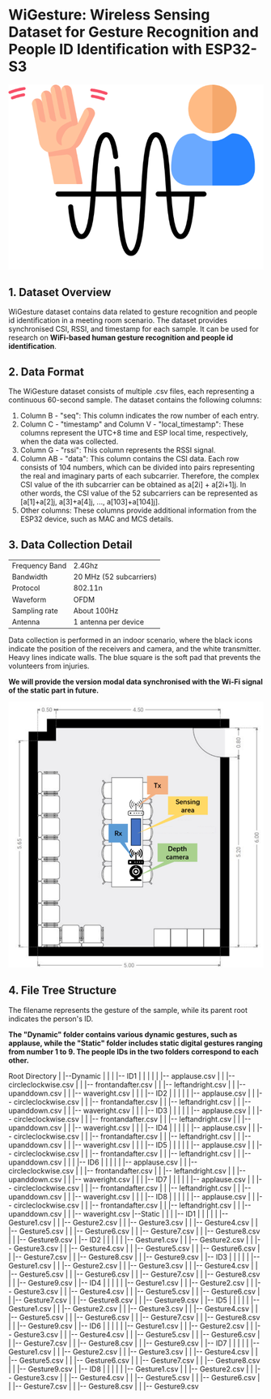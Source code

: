 # WiGesture: Wireless Sensing Dataset for Gesture Recognition and People ID Identification with ESP32-S3

![](../img/WiGesture.png)



## 1. Dataset Overview

WiGesture dataset contains data related to gesture recognition and people id identification in a meeting room scenario. The dataset provides synchronised CSI, RSSI, and timestamp for each sample. It can be used for research on **WiFi-based human gesture recognition and people id identification**.



## 2. Data Format

The WiGesture dataset consists of multiple .csv files, each representing a continuous 60-second sample. The dataset contains the following columns:

1. Column B - "seq": This column indicates the row number of each entry.
2. Column C - "timestamp" and Column V - "local_timestamp": These columns represent the UTC+8 time and ESP local time, respectively, when the data was collected.
3. Column G - "rssi": This column represents the RSSI signal.
4. Column AB - "data": This column contains the CSI data. Each row consists of 104 numbers, which can be divided into pairs representing the real and imaginary parts of each subcarrier. Therefore, the complex CSI value of the ith subcarrier can be obtained as a[2i] + a[2i+1]j. In other words, the CSI value of the 52 subcarriers can be represented as [a[1]+a[2]j, a[3]+a[4]j, ..., a[103]+a[104]j].
5. Other columns: These columns provide additional information from the ESP32 device, such as MAC and MCS details.



## 3. Data Collection Detail

|                |                         |
| -------------- | ----------------------- |
| Frequency Band | 2.4Ghz                  |
| Bandwidth      | 20 MHz (52 subcarriers) |
| Protocol       | 802.11n                 |
| Waveform       | OFDM                    |
| Sampling rate  | About 100Hz             |
| Antenna        | 1 antenna per device    |

Data collection is performed in an indoor scenario, where the black icons indicate the position of the receivers and camera, and the white transmitter. Heavy lines indicate walls. The blue square is the soft pad that prevents the volunteers from injuries.

**We will provide the version modal data synchronised with the Wi-Fi signal of the static part in future.**

![](../img/layout.png)



## 4. File Tree Structure

The filename represents the gesture of the sample, while its parent root indicates the person's ID.

**The "Dynamic" folder contains various dynamic gestures, such as applause, while the "Static" folder includes static digital gestures ranging from number 1 to 9. The people IDs in the two folders correspond to each other.**



 Root Directory
  |
  |--Dynamic
  |  |
  |  |-- ID1
  |  |    |
  |  |    |-- applause.csv
  |  |    |-- circleclockwise.csv 
  |  |    |-- frontandafter.csv
  |  |    |-- leftandright.csv
  |  |    |-- upanddown.csv
  |  |    |-- waveright.csv
  |  |
  |  |-- ID2
  |  |    |
  |  |    |-- applause.csv
  |  |    |-- circleclockwise.csv 
  |  |    |-- frontandafter.csv
  |  |    |-- leftandright.csv
  |  |    |-- upanddown.csv
  |  |    |-- waveright.csv
  |  |
  |  |-- ID3
  |  |    |
  |  |    |-- applause.csv
  |  |    |-- circleclockwise.csv 
  |  |    |-- frontandafter.csv
  |  |    |-- leftandright.csv
  |  |    |-- upanddown.csv
  |  |    |-- waveright.csv
  |  |
  |  |-- ID4
  |  |    |
  |  |    |-- applause.csv
  |  |    |-- circleclockwise.csv 
  |  |    |-- frontandafter.csv
  |  |    |-- leftandright.csv
  |  |    |-- upanddown.csv
  |  |    |-- waveright.csv
  |  |
  |  |-- ID5
  |  |    |
  |  |    |-- applause.csv
  |  |    |-- circleclockwise.csv 
  |  |    |-- frontandafter.csv
  |  |    |-- leftandright.csv
  |  |    |-- upanddown.csv
  |  |
  |  |-- ID6
  |  |    |
  |  |    |-- applause.csv
  |  |    |-- circleclockwise.csv 
  |  |    |-- frontandafter.csv
  |  |    |-- leftandright.csv
  |  |    |-- upanddown.csv
  |  |    |-- waveright.csv
  |  |
  |  |-- ID7
  |  |    |
  |  |    |-- applause.csv
  |  |    |-- circleclockwise.csv 
  |  |    |-- frontandafter.csv
  |  |    |-- leftandright.csv
  |  |    |-- upanddown.csv
  |  |    |-- waveright.csv
  |  |
  |  |-- ID8
  |  |    |
  |  |    |-- applause.csv
  |  |    |-- circleclockwise.csv 
  |  |    |-- frontandafter.csv
  |  |    |-- leftandright.csv
  |  |    |-- upanddown.csv
  |  |    |-- waveright.csv
  |--Static
  |  |
  |  |-- ID1
  |  |    |
  |  |    |-- Gesture1.csv
  |  |    |-- Gesture2.csv
  |  |    |-- Gesture3.csv
  |  |    |-- Gesture4.csv
  |  |    |-- Gesture5.csv
  |  |    |-- Gesture6.csv
  |  |    |-- Gesture7.csv
  |  |    |-- Gesture8.csv
  |  |    |-- Gesture9.csv
  |  |-- ID2
  |  |    |
  |  |    |-- Gesture1.csv
  |  |    |-- Gesture2.csv
  |  |    |-- Gesture3.csv
  |  |    |-- Gesture4.csv
  |  |    |-- Gesture5.csv
  |  |    |-- Gesture6.csv
  |  |    |-- Gesture7.csv
  |  |    |-- Gesture8.csv
  |  |    |-- Gesture9.csv
  |  |-- ID3
  |  |    |
  |  |    |-- Gesture1.csv
  |  |    |-- Gesture2.csv
  |  |    |-- Gesture3.csv
  |  |    |-- Gesture4.csv
  |  |    |-- Gesture5.csv
  |  |    |-- Gesture6.csv
  |  |    |-- Gesture7.csv
  |  |    |-- Gesture8.csv
  |  |    |-- Gesture9.csv
  |  |-- ID4
  |  |    |
  |  |    |-- Gesture1.csv
  |  |    |-- Gesture2.csv
  |  |    |-- Gesture3.csv
  |  |    |-- Gesture4.csv
  |  |    |-- Gesture5.csv
  |  |    |-- Gesture6.csv
  |  |    |-- Gesture7.csv
  |  |    |-- Gesture8.csv
  |  |    |-- Gesture9.csv
  |  |-- ID5
  |  |    |
  |  |    |-- Gesture1.csv
  |  |    |-- Gesture2.csv
  |  |    |-- Gesture3.csv
  |  |    |-- Gesture4.csv
  |  |    |-- Gesture5.csv
  |  |    |-- Gesture6.csv
  |  |    |-- Gesture7.csv
  |  |    |-- Gesture8.csv
  |  |    |-- Gesture9.csv
  |  |-- ID6
  |  |    |
  |  |    |-- Gesture1.csv
  |  |    |-- Gesture2.csv
  |  |    |-- Gesture3.csv
  |  |    |-- Gesture4.csv
  |  |    |-- Gesture5.csv
  |  |    |-- Gesture6.csv
  |  |    |-- Gesture7.csv
  |  |    |-- Gesture8.csv
  |  |    |-- Gesture9.csv
  |  |-- ID7
  |  |    |
  |  |    |-- Gesture1.csv
  |  |    |-- Gesture2.csv
  |  |    |-- Gesture3.csv
  |  |    |-- Gesture4.csv
  |  |    |-- Gesture5.csv
  |  |    |-- Gesture6.csv
  |  |    |-- Gesture7.csv
  |  |    |-- Gesture8.csv
  |  |    |-- Gesture9.csv
  |  |-- ID8
  |  |    |
  |  |    |-- Gesture1.csv
  |  |    |-- Gesture2.csv
  |  |    |-- Gesture3.csv
  |  |    |-- Gesture4.csv
  |  |    |-- Gesture5.csv
  |  |    |-- Gesture6.csv
  |  |    |-- Gesture7.csv
  |  |    |-- Gesture8.csv
  |  |    |-- Gesture9.csv
